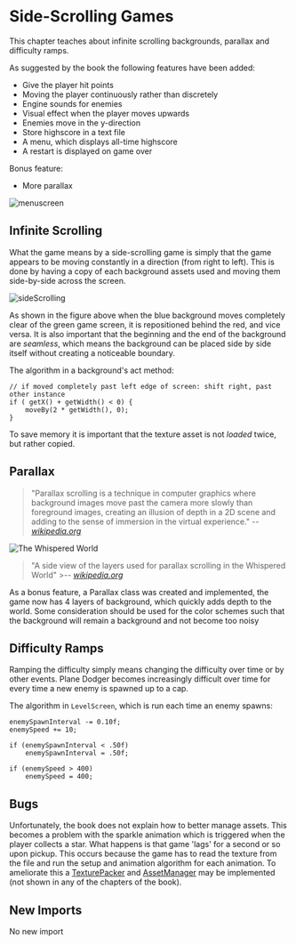 # Side-Scrolling Games
This chapter teaches about infinite scrolling backgrounds, parallax and difficulty ramps.

As suggested by the book the following features have been added:
* Give the player hit points
* Moving the player continuously rather than discretely
* Engine sounds for enemies
* Visual effect when the player moves upwards
* Enemies move in the y-direction
* Store highscore in a text file
* A menu, which displays all-time highscore
* A restart is displayed on game over

Bonus feature:
* More parallax

![menuscreen](https://user-images.githubusercontent.com/4059636/61268572-26405d80-a79c-11e9-81f0-407737df2f0c.png)


## Infinite Scrolling
What the game means by a side-scrolling game is simply that the game appears to be moving constantly in a direction (from right to left). This is done by having a copy of each background assets used and moving them side-by-side across the screen.

![sideScrolling](https://user-images.githubusercontent.com/4059636/61347394-150b5580-a85d-11e9-818d-63706d9814cc.png)

As shown in the figure above when the blue background moves completely clear of the green game screen, it is repositioned behind the red, and vice versa. It is also important that the beginning and the end of the background are _seamless_, which means the background can be placed side by side itself without creating a noticeable boundary.

The algorithm in a background's act method:
```
// if moved completely past left edge of screen: shift right, past other instance
if ( getX() + getWidth() < 0) {
    moveBy(2 * getWidth(), 0);
}
```

To save memory it is important that the texture asset is not _loaded_ twice, but rather copied.

## Parallax
> "Parallax scrolling is a technique in computer graphics where background images move past the camera more slowly than foreground images, creating an illusion of depth in a 2D scene and adding to the sense of immersion in the virtual experience."
>-- <cite>[wikipedia.org](https://en.m.wikipedia.org/wiki/Parallax_scrolling)</cite>

![The Whispered World](https://upload.wikimedia.org/wikipedia/commons/thumb/f/fb/The_Whispered_World_parallax_scrolling_sample_1.jpg/750px-The_Whispered_World_parallax_scrolling_sample_1.jpg)
>"A side view of the layers used for parallax scrolling in the Whispered World" >-- <cite>[wikipedia.org](https://en.m.wikipedia.org/wiki/Parallax_scrolling)</cite>

As a bonus feature, a Parallax class was created and implemented, the game now has 4 layers of background, which quickly adds depth to the world. Some consideration should be used for the color schemes such that the background will remain a background and not become too noisy

## Difficulty Ramps
Ramping the difficulty simply means changing the difficulty over time or by other events. Plane Dodger becomes increasingly difficult over time for every time a new enemy is spawned up to a cap.

The algorithm in `LevelScreen`, which is run each time an enemy spawns:
```
enemySpawnInterval -= 0.10f;
enemySpeed += 10;

if (enemySpawnInterval < .50f)
    enemySpawnInterval = .50f;

if (enemySpeed > 400)
    enemySpeed = 400;
```

## Bugs
Unfortunately, the book does not explain how to better manage assets. This becomes a problem with the sparkle animation which is triggered when the player collects a star. What happens is that game 'lags' for a second or so upon pickup. This occurs because the game has to read the texture from the file and run the setup and animation algorithm for each animation. To ameliorate this a [TexturePacker](https://github.com/libgdx/libgdx/wiki/Texture-packer) and [AssetManager](https://github.com/libgdx/libgdx/wiki/Managing-your-assets) may be implemented (not shown in any of the chapters of the book).

## New Imports

No new import